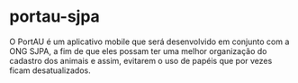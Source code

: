 # portau-sjpa
O PortAU é um aplicativo mobile que será desenvolvido em conjunto com a ONG SJPA, a fim de que eles possam ter uma melhor organização do cadastro dos animais e assim, evitarem o uso de papéis que por vezes ficam desatualizados.
